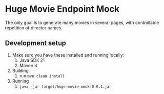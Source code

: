 

# Huge Movie Endpoint Mock
The only goal is to generate many movies in several pages, with
controllable repetition of director names.


## Development setup

1. Make sure you have these installed and running locally:
    1. Java SDK 21
    2. Maven 3
2. Building
    1. run `mvn clean install`
3. Running
    1. `java -jar target/huge-movie-mock-0.0.1.jar`
